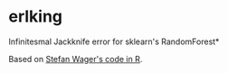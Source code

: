 # erlking

Infinitesmal Jackknife error for sklearn's RandomForest*

Based on [Stefan Wager's code in R](https://github.com/swager/randomForestCI).
